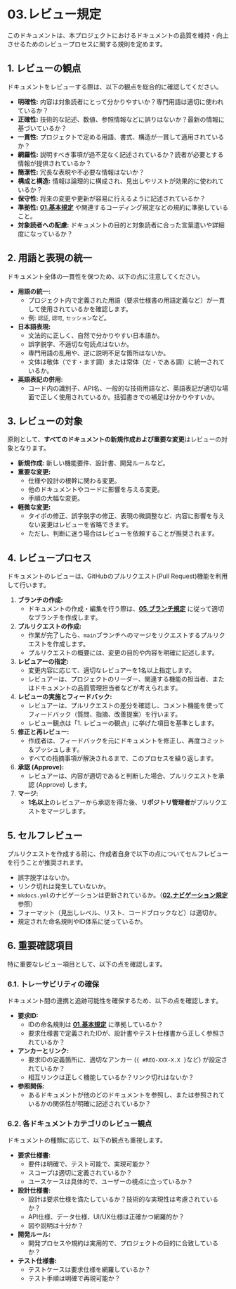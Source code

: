 # 03.レビュー規定

このドキュメントは、本プロジェクトにおけるドキュメントの品質を維持・向上させるためのレビュープロセスに関する規則を定めます。

## 1. レビューの観点

ドキュメントをレビューする際は、以下の観点を総合的に確認してください。

*   **明確性:** 内容は対象読者にとって分かりやすいか？専門用語は適切に使われているか？
*   **正確性:** 技術的な記述、数値、参照情報などに誤りはないか？最新の情報に基づいているか？
*   **一貫性:** プロジェクトで定める用語、書式、構造が一貫して適用されているか？
*   **網羅性:** 説明すべき事項が過不足なく記述されているか？読者が必要とする情報が提供されているか？
*   **簡潔性:** 冗長な表現や不必要な情報はないか？
*   **構成と構造:** 情報は論理的に構成され、見出しやリストが効果的に使われているか？
*   **保守性:** 将来の変更や更新が容易に行えるように記述されているか？
*   **準拠性:** **[01.基本規定](./01_基本規定.md)** や関連するコーディング規定などの規約に準拠していること。
*   **対象読者への配慮:** ドキュメントの目的と対象読者に合った言葉遣いや詳細度になっているか？

## 2. 用語と表現の統一

ドキュメント全体の一貫性を保つため、以下の点に注意してください。

*   **用語の統一:**
    *   プロジェクト内で定義された用語（要求仕様書の用語定義など）が一貫して使用されているかを確認します。
    *   例: `認証`, `認可`, `セッション`など。
*   **日本語表現:**
    *   文法的に正しく、自然で分かりやすい日本語か。
    *   誤字脱字、不適切な句読点はないか。
    *   専門用語の乱用や、逆に説明不足な箇所はないか。
    *   文体は敬体（です・ます調）または常体（だ・である調）に統一されているか。
*   **英語表記の併用:**
    *   コード内の識別子、API名、一般的な技術用語など、英語表記が適切な場面で正しく使用されているか。括弧書きでの補足は分かりやすいか。

## 3. レビューの対象

原則として、**すべてのドキュメントの新規作成および重要な変更**はレビューの対象となります。

*   **新規作成:** 新しい機能要件、設計書、開発ルールなど。
*   **重要な変更:**
    *   仕様や設計の根幹に関わる変更。
    *   他のドキュメントやコードに影響を与える変更。
    *   手順の大幅な変更。
*   **軽微な変更:**
    *   タイポの修正、誤字脱字の修正、表現の微調整など、内容に影響を与えない変更はレビューを省略できます。
    *   ただし、判断に迷う場合はレビューを依頼することが推奨されます。

## 4. レビュープロセス

ドキュメントのレビューは、GitHubのプルリクエスト(Pull Request)機能を利用して行います。

1.  **ブランチの作成:**
    *   ドキュメントの作成・編集を行う際は、**[05.ブランチ規定](../02_プロジェクト規定/05_ブランチ規定.md)** に従って適切なブランチを作成します。
2.  **プルリクエストの作成:**
    *   作業が完了したら、`main`ブランチへのマージをリクエストするプルリクエストを作成します。
    *   プルリクエストの概要には、変更の目的や内容を明確に記述します。
3.  **レビュアーの指定:**
    *   変更内容に応じて、適切なレビュアーを1名以上指定します。
    *   レビュアーは、プロジェクトのリーダー、関連する機能の担当者、またはドキュメントの品質管理担当者などが考えられます。
4.  **レビューの実施とフィードバック:**
    *   レビュアーは、プルリクエストの差分を確認し、コメント機能を使ってフィードバック（質問、指摘、改善提案）を行います。
    *   レビュー観点は「1. レビューの観点」に挙げた項目を基準とします。
5.  **修正と再レビュー:**
    *   作成者は、フィードバックを元にドキュメントを修正し、再度コミット＆プッシュします。
    *   すべての指摘事項が解決されるまで、このプロセスを繰り返します。
6.  **承認 (Approve):**
    *   レビュアーは、内容が適切であると判断した場合、プルリクエストを承認 (Approve) します。
7.  **マージ:**
    *   **1名以上**のレビュアーから承認を得た後、**リポジトリ管理者**がプルリクエストをマージします。

## 5. セルフレビュー

プルリクエストを作成する前に、作成者自身で以下の点についてセルフレビューを行うことが推奨されます。

*   誤字脱字はないか。
*   リンク切れは発生していないか。
*   `mkdocs.yml`のナビゲーションは更新されているか。（**[02.ナビゲーション規定](./02_ナビゲーション規定.md)** 参照）
*   フォーマット（見出しレベル、リスト、コードブロックなど）は適切か。
*   規定された命名規則やID体系に従っているか。

## 6. 重要確認項目

特に重要なレビュー項目として、以下の点を確認します。

### 6.1. トレーサビリティの確保

ドキュメント間の連携と追跡可能性を確保するため、以下の点を確認します。

*   **要求ID:**
    *   IDの命名規則は **[01.基本規定](./01_基本規定.md)** に準拠しているか？
    *   要求仕様書で定義されたIDが、設計書やテスト仕様書から正しく参照されているか？
*   **アンカーとリンク:**
    *   要求IDの定義箇所に、適切なアンカー (`{ #REQ-XXX-X.X }`など) が設定されているか？
    *   相互リンクは正しく機能しているか？リンク切れはないか？
*   **参照関係:**
    *   あるドキュメントが他のどのドキュメントを参照し、または参照されているかの関係性が明確に記述されているか？

### 6.2. 各ドキュメントカテゴリのレビュー観点

ドキュメントの種類に応じて、以下の観点も重視します。

*   **要求仕様書:**
    *   要件は明確で、テスト可能で、実現可能か？
    *   スコープは適切に定義されているか？
    *   ユースケースは具体的で、ユーザーの視点に立っているか？
*   **設計仕様書:**
    *   設計は要求仕様を満たしているか？技術的な実現性は考慮されているか？
    *   API仕様、データ仕様、UI/UX仕様は正確かつ網羅的か？
    *   図や説明は十分か？
*   **開発ルール:**
    *   開発プロセスや規約は実用的で、プロジェクトの目的に合致しているか？
*   **テスト仕様書:**
    *   テストケースは要求仕様を網羅しているか？
    *   テスト手順は明確で再現可能か？
